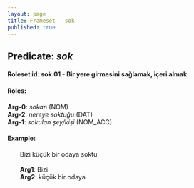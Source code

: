 ```yaml
---
layout: page
title: Frameset - sok
published: true
---
```

<h2>Predicate: <i>sok</i></h2>
<h4>Roleset id: sok.01 - Bir yere girmesini sağlamak, içeri almak<br>
<h4>Roles:</h4>
<b>Arg-0</b>: <i>sokan</i>  (NOM) <br>
<b>Arg-2</b>: <i>nereye soktuğu</i>  (DAT) <br>
<b>Arg-1</b>: <i>sokulan şey/kişi</i>  (NOM_ACC) <br>
<h4>Example:</h4>
&emsp;&emsp;Bizi küçük bir odaya soktu<br><br>
&emsp;&emsp;<b>Arg1</b>:  Bizi<br>
&emsp;&emsp;<b>Arg2</b>:  küçük bir odaya<br>


